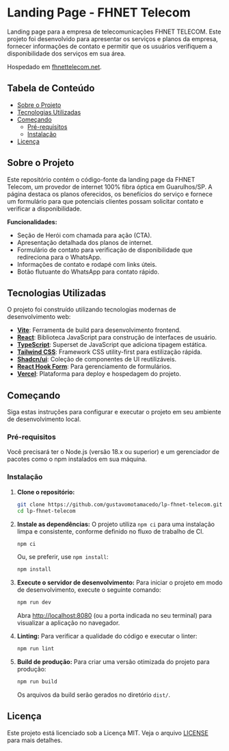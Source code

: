 # Landing Page - FHNET Telecom

Landing page para a empresa de telecomunicações FHNET TELECOM. Este projeto foi desenvolvido para apresentar os serviços e planos da empresa, fornecer informações de contato e permitir que os usuários verifiquem a disponibilidade dos serviços em sua área.

Hospedado em [fhnettelecom.net](https://www.fhnettelecom.net/).

## Tabela de Conteúdo

- [Sobre o Projeto](https://www.google.com/search?q=%23sobre-o-projeto)
- [Tecnologias Utilizadas](https://www.google.com/search?q=%23tecnologias-utilizadas)
- [Começando](https://www.google.com/search?q=%23come%C3%A7ando)
    - [Pré-requisitos](https://www.google.com/search?q=%23pr%C3%A9-requisitos)
    - [Instalação](https://www.google.com/search?q=%23instala%C3%A7%C3%A3o)
- [Licença](https://www.google.com/search?q=%23licen%C3%A7a)

## Sobre o Projeto

Este repositório contém o código-fonte da landing page da FHNET Telecom, um provedor de internet 100% fibra óptica em Guarulhos/SP. A página destaca os planos oferecidos, os benefícios do serviço e fornece um formulário para que potenciais clientes possam solicitar contato e verificar a disponibilidade.

**Funcionalidades:**

- Seção de Herói com chamada para ação (CTA).
- Apresentação detalhada dos planos de internet.
- Formulário de contato para verificação de disponibilidade que redireciona para o WhatsApp.
- Informações de contato e rodapé com links úteis.
- Botão flutuante do WhatsApp para contato rápido.

## Tecnologias Utilizadas

O projeto foi construído utilizando tecnologias modernas de desenvolvimento web:

- **[Vite](https://vitejs.dev/)**: Ferramenta de build para desenvolvimento frontend.
- **[React](https://reactjs.org/)**: Biblioteca JavaScript para construção de interfaces de usuário.
- **[TypeScript](https://www.typescriptlang.org/)**: Superset de JavaScript que adiciona tipagem estática.
- **[Tailwind CSS](https://tailwindcss.com/)**: Framework CSS utility-first para estilização rápida.
- **[Shadcn/ui](https://ui.shadcn.com/)**: Coleção de componentes de UI reutilizáveis.
- **[React Hook Form](https://react-hook-form.com/)**: Para gerenciamento de formulários.
- **[Vercel](https://vercel.com/)**: Plataforma para deploy e hospedagem do projeto.

## Começando

Siga estas instruções para configurar e executar o projeto em seu ambiente de desenvolvimento local.

### Pré-requisitos

Você precisará ter o Node.js (versão 18.x ou superior) e um gerenciador de pacotes como o npm instalados em sua máquina.

### Instalação

1. **Clone o repositório:**

    ```bash
    git clone https://github.com/gustavomotamacedo/lp-fhnet-telecom.git
    cd lp-fhnet-telecom
    ```

2. **Instale as dependências:**
    O projeto utiliza `npm ci` para uma instalação limpa e consistente, conforme definido no fluxo de trabalho de CI.

    ```bash
    npm ci
    ```

    Ou, se preferir, use `npm install`:

    ```bash
    npm install
    ```

3. **Execute o servidor de desenvolvimento:**
    Para iniciar o projeto em modo de desenvolvimento, execute o seguinte comando:

    ```bash
    npm run dev
    ```

    Abra [http://localhost:8080](https://www.google.com/search?q=http://localhost:8080) (ou a porta indicada no seu terminal) para visualizar a aplicação no navegador.

4. **Linting:**
    Para verificar a qualidade do código e executar o linter:

    ```bash
    npm run lint
    ```

5. **Build de produção:**
    Para criar uma versão otimizada do projeto para produção:

    ```bash
    npm run build
    ```

    Os arquivos da build serão gerados no diretório `dist/`.

## Licença

Este projeto está licenciado sob a Licença MIT. Veja o arquivo [LICENSE](https://github.com/gustavomotamacedo/lp-fhnet-telecom/blob/main/LICENSE) para mais detalhes.
